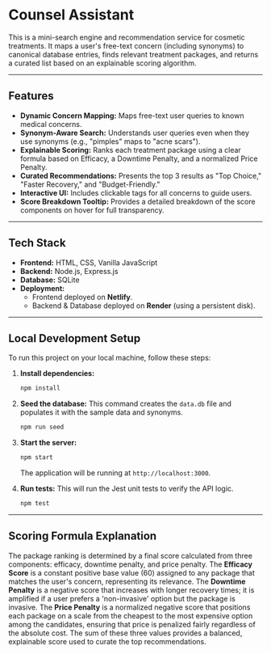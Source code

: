 # Counsel Assistant

This is a mini-search engine and recommendation service for cosmetic treatments. It maps a user's free-text concern (including synonyms) to canonical database entries, finds relevant treatment packages, and returns a curated list based on an explainable scoring algorithm.

---

## Features

* **Dynamic Concern Mapping:** Maps free-text user queries to known medical concerns.
* **Synonym-Aware Search:** Understands user queries even when they use synonyms (e.g., "pimples" maps to "acne scars").
* **Explainable Scoring:** Ranks each treatment package using a clear formula based on Efficacy, a Downtime Penalty, and a normalized Price Penalty.
* **Curated Recommendations:** Presents the top 3 results as "Top Choice," "Faster Recovery," and "Budget-Friendly."
* **Interactive UI:** Includes clickable tags for all concerns to guide users.
* **Score Breakdown Tooltip:** Provides a detailed breakdown of the score components on hover for full transparency.

---

## Tech Stack

* **Frontend:** HTML, CSS, Vanilla JavaScript
* **Backend:** Node.js, Express.js
* **Database:** SQLite
* **Deployment:**
    * Frontend deployed on **Netlify**.
    * Backend & Database deployed on **Render** (using a persistent disk).

---

## Local Development Setup

To run this project on your local machine, follow these steps:

1.  **Install dependencies:**
    ```bash
    npm install
    ```

2.  **Seed the database:** This command creates the `data.db` file and populates it with the sample data and synonyms.
    ```bash
    npm run seed
    ```

3.  **Start the server:**
    ```bash
    npm start
    ```
    The application will be running at `http://localhost:3000`.

4.  **Run tests:** This will run the Jest unit tests to verify the API logic.
    ```bash
    npm test
    ```

---

## Scoring Formula Explanation

The package ranking is determined by a final score calculated from three components: efficacy, downtime penalty, and price penalty. The **Efficacy Score** is a constant positive base value (60) assigned to any package that matches the user's concern, representing its relevance. The **Downtime Penalty** is a negative score that increases with longer recovery times; it is amplified if a user prefers a 'non-invasive' option but the package is invasive. The **Price Penalty** is a normalized negative score that positions each package on a scale from the cheapest to the most expensive option among the candidates, ensuring that price is penalized fairly regardless of the absolute cost. The sum of these three values provides a balanced, explainable score used to curate the top recommendations.